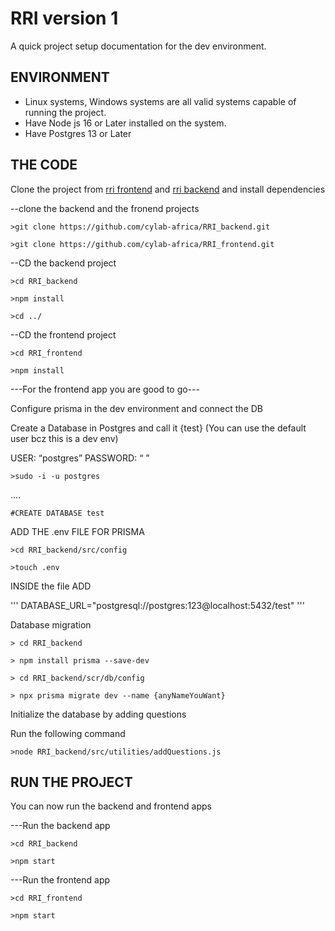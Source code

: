 # RRI version 1

A quick project setup documentation for the dev environment.


## ENVIRONMENT
- Linux systems, Windows systems are all valid systems capable of running the project.
- Have Node js 16 or Later installed on the system.
- Have Postgres 13 or Later

## THE CODE

Clone the project from [rri frontend](https://github.com/cylab-africa/RRI_frontend) and [rri backend](https://github.com/cylab-africa/RRI_backend) and install dependencies 

--clone the backend and the fronend projects

```>git clone https://github.com/cylab-africa/RRI_backend.git```

```>git clone https://github.com/cylab-africa/RRI_frontend.git```

--CD the backend project

```>cd RRI_backend```

```>npm install```

```>cd ../```

--CD the frontend project

```>cd RRI_frontend```

```>npm install```

---For the frontend app you are good to go---

Configure prisma in the dev environment and connect the DB

Create a Database in Postgres and call it {test} (You can use the default user bcz this is a dev env)

USER: “postgres”
PASSWORD: “ ”

```>sudo -i -u postgres```

....

```#CREATE DATABASE test```

ADD THE .env FILE FOR PRISMA

```>cd RRI_backend/src/config```

```>touch .env```

INSIDE the file ADD

'''
DATABASE_URL="postgresql://postgres:123@localhost:5432/test"
'''

Database migration

```> cd RRI_backend```

```> npm install prisma --save-dev```

```> cd RRI_backend/scr/db/config```

```> npx prisma migrate dev --name {anyNameYouWant}```


Initialize the database by adding questions

Run the following command

```>node RRI_backend/src/utilities/addQuestions.js```


## RUN THE PROJECT

You can now run the backend and frontend apps

---Run the backend app

```>cd RRI_backend```

```>npm start```

---Run the frontend app

```>cd RRI_frontend```

```>npm start```
